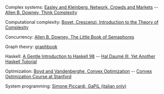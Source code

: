 Complex systems:
   [Easley and Kleinberg, Network, Crowds and Markets](http://www.cs.cornell.edu/home/kleinber/networks-book/)
-- [Allen B. Downey, Think Complexity](http://www.greenteapress.com/compmod/)

Computational complexity:
   [Bovet, Crescenzi, Introduction to the Theory of Complexity](http://www.informatica.uniroma2.it/upload/2009/IT/bovetcrescenzi.pdf)

Concurrency:
   [Allen B. Downey, The Little Book of Semaphores](http://greenteapress.com/semaphores/)

Graph theory:
   [graphbook](http://code.google.com/p/graphbook/)

Haskell:
   [A Gentle Introduction to Haskell 98](http://www.haskell.org/tutorial/haskell-98-tutorial.pdf)
-- [Hal Daumé III, Yet Another Haskell Tutorial](http://www.umiacs.umd.edu/~hal/docs/daume02yaht.pdf)

Optimization:
   [Boyd and Vandenberghe, Convex Optimization](http://www.stanford.edu/~boyd/cvxbook/)
-- [Convex Optimization Course at Stanford](http://www.youtube.com/course?list=EC3940DD956CDF0622)

System programming:
   [Simone Piccardi, GaPiL (italian only)](http://gapil.gnulinux.it/)
